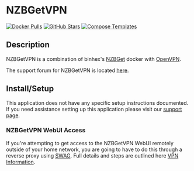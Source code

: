 # NZBGetVPN

[![Docker Pulls](https://img.shields.io/docker/pulls/jshridha/docker-nzbgetvpn?style=flat-square&color=607D8B&label=docker%20pulls&logo=docker)](https://hub.docker.com/r/jshridha/docker-nzbgetvpn)
[![GitHub Stars](https://img.shields.io/github/stars/jshridha/docker-nzbgetvpn?style=flat-square&color=607D8B&label=github%20stars&logo=github)](https://github.com/jshridha/docker-nzbgetvpn)
[![Compose Templates](https://img.shields.io/static/v1?style=flat-square&color=607D8B&label=compose&message=templates)](https://github.com/GhostWriters/DockSTARTer/tree/master/compose/.apps/nzbgetvpn)

## Description

NZBGetVPN is a combination of binhex's [NZBGet](https://github.com/binhex/arch-nzbget) docker with [OpenVPN](https://openvpn.net/).

The support forum for NZBGetVPN is located [here](https://forums.unraid.net/topic/37252-support-bungys-docker-repository/).

## Install/Setup

This application does not have any specific setup instructions documented. If you need assistance setting up this application please visit our [support page](https://dockstarter.com/basics/support/).

### NZBGetVPN WebUI Access

If you're attempting to get access to the NZBGetVPN WebUI remotely outside of your home network, you are going to have to do this through a reverse proxy using [SWAG](https://dockstarter.com/apps/swag/). Full details and steps are outlined here [VPN Information](https://dockstarter.com/advanced/vpn-info/).
